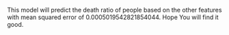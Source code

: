 This model will predict the death ratio of people based on the other features with mean squared error of 0.0005019542821854044.
Hope You will find it good.
